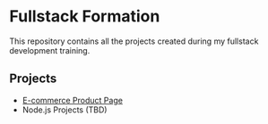 # Fullstack Formation
This repository contains all the projects created during my fullstack development training.

## Projects
- [E-commerce Product Page](ecommerce-product-page/README.md)
- Node.js Projects (TBD)
